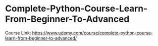 # Complete-Python-Course-Learn-From-Beginner-To-Advanced

Course Link: https://www.udemy.com/course/complete-python-course-learn-from-beginner-to-advanced/
